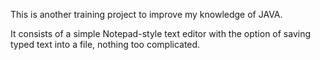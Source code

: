 This is another training project to improve my knowledge of JAVA.

It consists of a simple Notepad-style text editor with the option of saving typed text into a file, nothing too complicated.
